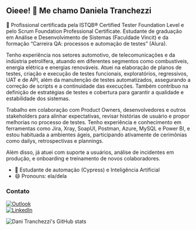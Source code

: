 ## Oieee! 👋 Me chamo Daniela Tranchezzi

🧐 Profissional certificada pela ISTQB® Certified Tester Foundation Level e pelo Scrum Foundation Professional Certificate. Estudante de graduação em Análise e Desenvolvimento de Sistemas (Faculdade Vincit) e da formação “Carreira QA: processos e automação de testes” (Alura).

Tenho experiência nos setores automotivo, de telecomunicações e da indústria petrolífera, atuando em diferentes segmentos como combustíveis, energia elétrica e energias renováveis. Atuei na elaboração de planos de testes, criação e execução de testes funcionais, exploratórios, regressivos, UAT e de API, além da manutenção de testes automatizados, assegurando a correção de scripts e a continuidade das execuções. Também contribuo na definição de estratégias de testes e cobertura para garantir a qualidade e estabilidade dos sistemas.

Trabalho em colaboração com Product Owners, desenvolvedores e outros stakeholders para alinhar expectativas, revisar histórias de usuário e propor melhorias no processo de testes. Tenho experiência e conhecimento em ferramentas como Jira, Xray, SoapUI, Postman, Azure, MySQL e Power BI, e estou habituada a ambientes ágeis, participando ativamente de cerimônias como dailys, retrospectivas e plannings.

Além disso, já atuei com suporte a usuários, análise de incidentes em produção, e onboarding e treinamento de novos colaboradores.

- 🌱 Estudante de automação (Cypress) e Inteligência Artificial
- 😄 Pronouns: ela/dela


### Contato
  <a href = "mailto:danitranchezzi@outlook.com">![Outlook](https://img.shields.io/badge/Microsoft_Outlook-0078D4?style=for-the-badge&logo=microsoft-outlook&logoColor=white)<br/>
  <a href = "https://www.linkedin.com/in/daniela-romeu-tranchezzi/">![LinkedIn](https://img.shields.io/badge/linkedin-%230077B5.svg?style=for-the-badge&logo=linkedin&logoColor=white)  
  </a>

![Dani Tranchezzi's GitHub stats](https://github-readme-stats.vercel.app/api?username=danitranchezzi&show_icons=true&theme=transparent&title_color=b825ce&icon_color=1ad9ca&text_color=34b816)


